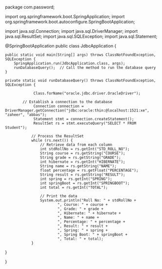 package com.password;

import org.springframework.boot.SpringApplication;
import org.springframework.boot.autoconfigure.SpringBootApplication;

import java.sql.Connection;
import java.sql.DriverManager;
import java.sql.ResultSet;
import java.sql.SQLException;
import java.sql.Statement;

@SpringBootApplication
public class JdbcApplication {

    public static void main(String[] args) throws ClassNotFoundException, SQLException {
        SpringApplication.run(JdbcApplication.class, args);
        runDatabaseQuery();  // Call the method to run the database query
    }

    private static void runDatabaseQuery() throws ClassNotFoundException, SQLException {
        
                 Class.forName("oracle.jdbc.driver.OracleDriver");

            // Establish a connection to the database
                 Connection connection = DriverManager.getConnection("jdbc:oracle:thin:@localhost:1521:xe", "zaheer", "abbas");
                 Statement stmt = connection.createStatement();
                 ResultSet rs = stmt.executeQuery("SELECT * FROM Student");

                // Process the ResultSet
                while (rs.next()) {
                    // Retrieve data from each column
                    int stdRollNo = rs.getInt("STD_ROLL_NO");
                    String course = rs.getString("COURSE");
                    String grade = rs.getString("GRADE");
                    int hibernate = rs.getInt("HIBERNATE");
                    String name = rs.getString("NAME");
                    float percentage = rs.getFloat("PERCENTAGE");
                    String result = rs.getString("RESULT");
                    int spring = rs.getInt("SPRING");
                    int springBoot = rs.getInt("SPRINGBOOT");
                    int total = rs.getInt("TOTAL");

                    // Print the data
                    System.out.println("Roll No: " + stdRollNo +
                            ", Course: " + course +
                            ", Grade: " + grade +
                            ", Hibernate: " + hibernate +
                            ", Name: " + name +
                            ", Percentage: " + percentage +
                            ", Result: " + result +
                            ", Spring: " + spring +
                            ", Spring Boot: " + springBoot +
                            ", Total: " + total);
                }
            
}

}
